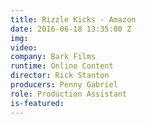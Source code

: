 ```yaml
---
title: Rizzle Kicks - Amazon
date: 2016-06-18 13:35:00 Z
img: 
video: 
company: Bark Films
runtime: Online Content
director: Rick Stanton
producers: Penny Gabriel
role: Production Assistant
is-featured: 
---
```


